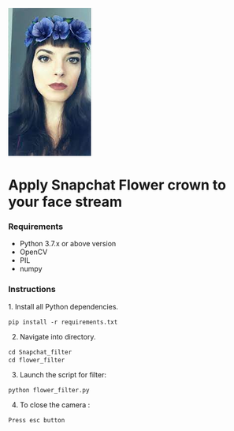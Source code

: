 ![pic1](pic1.jpg)
<h1>Apply Snapchat Flower crown to your face stream</h1>

<h3>Requirements</h3>
<ul>
 <li>Python 3.7.x or above version</li>
 <li>OpenCV</li>
 <li>PIL</li>
 <li>numpy</li>
</ul>

<h3>Instructions</h3>
1. Install all Python dependencies.

```
pip install -r requirements.txt
```

2. Navigate into directory.

```
cd Snapchat_filter
cd flower_filter
```

3. Launch the script for filter:

```
python flower_filter.py
```
4. To close the camera :
```
Press esc button
```


